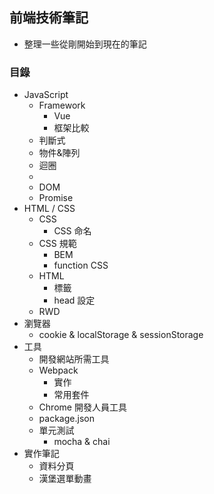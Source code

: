 ## 前端技術筆記
* 整理一些從剛開始到現在的筆記
### 目錄
* JavaScript
  * Framework
    * Vue
    * 框架比較
  * 判斷式
  * 物件&陣列
  * 迴圈
  *   
  * DOM
  * Promise
* HTML / CSS
  * CSS
    * CSS 命名
  * CSS 規範
    * BEM
    * function CSS
  * HTML
    * 標籤
    * head 設定
  * RWD
* 瀏覽器
  * cookie & localStorage & sessionStorage
* 工具
  * 開發網站所需工具
  * Webpack
    * 實作
    * 常用套件
  * Chrome 開發人員工具
  * package.json
  * 單元測試 
    * mocha & chai
* 實作筆記
  * 資料分頁
  * 漢堡選單動畫
